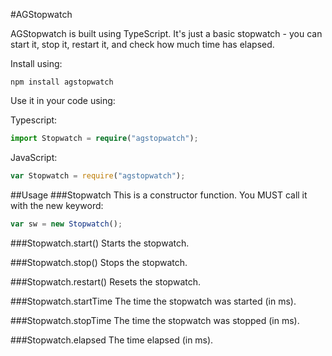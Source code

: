 #AGStopwatch

AGStopwatch is built using TypeScript. It's just a basic stopwatch - you can start it,
stop it, restart it, and check how much time has elapsed.

Install using:

```
npm install agstopwatch
```

Use it in your code using:

Typescript:

```ts
import Stopwatch = require("agstopwatch");
```

JavaScript:

```js
var Stopwatch = require("agstopwatch");
```

##Usage
###Stopwatch
This is a constructor function. You MUST call it with the new keyword:

```js
var sw = new Stopwatch();
```

###Stopwatch.start()
Starts the stopwatch.

###Stopwatch.stop()
Stops the stopwatch.

###Stopwatch.restart()
Resets the stopwatch.

###Stopwatch.startTime
The time the stopwatch was started (in ms).

###Stopwatch.stopTime
The time the stopwatch was stopped (in ms).

###Stopwatch.elapsed
The time elapsed (in ms).